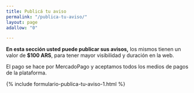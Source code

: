 ```yaml
---
title: Publicá tu aviso
permalink: "/publica-tu-aviso/"
layout: page
adallow: "0"

---
```

**En esta sección usted puede publicar sus avisos,** los mismos tienen un valor de **$100 ARS**, para tener mayor visibilidad y duración en la web. 

El pago se hace por MercadoPago y aceptamos todos los medios de pagos de la plataforma.

{% include formulario-publica-tu-aviso-1.html %}